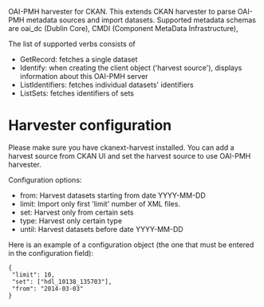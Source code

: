 OAI-PMH harvester for CKAN. 
This extends CKAN harvester to parse OAI-PMH metadata sources and import datasets. 
Supported metadata schemas are oai_dc (Dublin Core), CMDI (Component MetaData Infrastructure), 

The list of supported verbs consists of

* GetRecord: fetches a single dataset
* Identify: when creating the client object ('harvest source'), displays information about this OAI-PMH server
* ListIdentifiers: fetches individual datasets' identifiers
* ListSets: fetches identifiers of sets
    
Harvester configuration
=======================

Please make sure you have ckanext-harvest installed. You can add a harvest source from CKAN UI and set the harvest source to use OAI-PMH harvester.

Configuration options:

- from: Harvest datasets starting from date YYYY-MM-DD
- limit: Import only first 'limit' number of XML files.
- set: Harvest only from certain sets
- type: Harvest only certain type
- until: Harvest datasets before date YYYY-MM-DD

Here is an example of a configuration object (the one that must be entered in
the configuration field):

    {
     "limit": 10,
     "set": ["hdl_10138_135703"],
     "from": "2014-03-03"
    }
